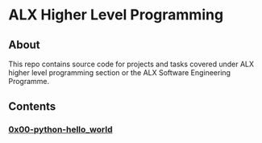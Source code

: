 # ALX Higher Level Programming
## About
This repo contains source code for projects and tasks covered under ALX higher level programming section or the ALX Software Engineering Programme.
## Contents
### [0x00-python-hello_world](https://github.com/j88moja-code/alx-higher_level_programming/)

